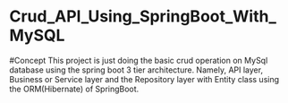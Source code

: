 # Crud_API_Using_SpringBoot_With_MySQL
#Concept
This project is just doing the basic crud operation on MySql database using the spring boot 3 tier architecture. Namely, API layer, Business or Service layer and
the Repository layer with Entity class using the ORM(Hibernate) of SpringBoot.
